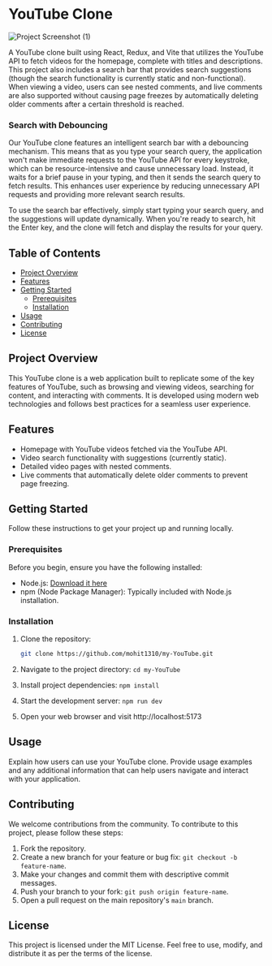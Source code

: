 # YouTube Clone
![Project Screenshot (1)](https://github.com/Mohit1310/my-YouTube/assets/70746260/5471b464-35fa-4d86-b7ab-9e7df59849b5)

A YouTube clone built using React, Redux, and Vite that utilizes the YouTube API to fetch videos for the homepage, complete with titles and descriptions. This project also includes a search bar that provides search suggestions (though the search functionality is currently static and non-functional). When viewing a video, users can see nested comments, and live comments are also supported without causing page freezes by automatically deleting older comments after a certain threshold is reached.

### Search with Debouncing

Our YouTube clone features an intelligent search bar with a debouncing mechanism. This means that as you type your search query, the application won't make immediate requests to the YouTube API for every keystroke, which can be resource-intensive and cause unnecessary load. Instead, it waits for a brief pause in your typing, and then it sends the search query to fetch results. This enhances user experience by reducing unnecessary API requests and providing more relevant search results.

To use the search bar effectively, simply start typing your search query, and the suggestions will update dynamically. When you're ready to search, hit the Enter key, and the clone will fetch and display the results for your query.

## Table of Contents

- [Project Overview](#project-overview)
- [Features](#features)
- [Getting Started](#getting-started)
  - [Prerequisites](#prerequisites)
  - [Installation](#installation)
- [Usage](#usage)
- [Contributing](#contributing)
- [License](#license)

## Project Overview

This YouTube clone is a web application built to replicate some of the key features of YouTube, such as browsing and viewing videos, searching for content, and interacting with comments. It is developed using modern web technologies and follows best practices for a seamless user experience.

## Features

- Homepage with YouTube videos fetched via the YouTube API.
- Video search functionality with suggestions (currently static).
- Detailed video pages with nested comments.
- Live comments that automatically delete older comments to prevent page freezing.

## Getting Started

Follow these instructions to get your project up and running locally.

### Prerequisites

Before you begin, ensure you have the following installed:

- Node.js: [Download it here](https://nodejs.org/)
- npm (Node Package Manager): Typically included with Node.js installation.

### Installation

1. Clone the repository:

   ```bash
   git clone https://github.com/mohit1310/my-YouTube.git

2. Navigate to the project directory:
    `cd my-YouTube`

3. Install project dependencies:
    `npm install`

4. Start the development server:
    `npm run dev`

5. Open your web browser and visit http://localhost:5173

## Usage

Explain how users can use your YouTube clone. Provide usage examples and any additional information that can help users navigate and interact with your application.

## Contributing

We welcome contributions from the community. To contribute to this project, please follow these steps:

1. Fork the repository.
2. Create a new branch for your feature or bug fix: `git checkout -b feature-name`.
3. Make your changes and commit them with descriptive commit messages.
4. Push your branch to your fork: `git push origin feature-name`.
5. Open a pull request on the main repository's `main` branch.

## License

This project is licensed under the MIT License. Feel free to use, modify, and distribute it as per the terms of the license.
